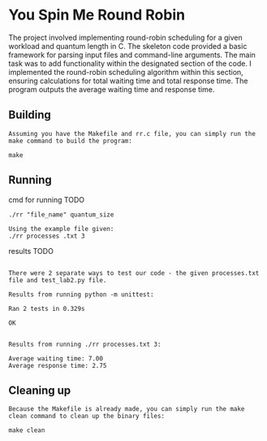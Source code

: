 # You Spin Me Round Robin

The project involved implementing round-robin scheduling for a given workload and quantum length in C. The skeleton code provided a basic framework for parsing input files and command-line arguments. The main task was to add functionality within the designated section of the code. I implemented the round-robin scheduling algorithm within this section, ensuring calculations for total waiting time and total response time. The program outputs the average waiting time and response time.

## Building

```shell
Assuming you have the Makefile and rr.c file, you can simply run the make command to build the program:

make
```

## Running

cmd for running TODO
```shell
./rr "file_name" quantum_size

Using the example file given:
./rr processes .txt 3
```

results TODO
```shell

There were 2 separate ways to test our code - the given processes.txt file and test_lab2.py file.

Results from running python -m unittest:

Ran 2 tests in 0.329s

OK


Results from running ./rr processes.txt 3:

Average waiting time: 7.00
Average response time: 2.75

```

## Cleaning up

```shell
Because the Makefile is already made, you can simply run the make clean command to clean up the binary files:

make clean
```
